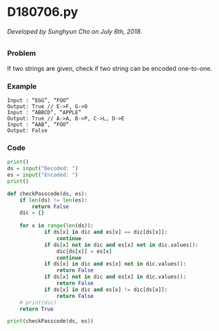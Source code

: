 # D180706.py

###### Developed by Sunghyun Cho on July 6th, 2018.

### Problem

If two strings are given, check if two string can be encoded one-to-one.

### Example

```
Input : “EGG”, “FOO”
Output: True // E->F, G->O
Input : “ABBCD”, “APPLE”
Output: True // A->A, B->P, C->L, D->E
Input : “AAB”, “FOO”
Output: False
```

### Code

```python
print()
ds = input("Decoded: ")
es = input("Encoded: ")
print()

def checkPasscode(ds, es):
    if len(ds) != len(es):
        return False
    dic = {}
    
    for x in range(len(ds)):
            if ds[x] in dic and es[x] == dic[ds[x]]:
                continue
            if ds[x] not in dic and es[x] not in dic.values():
                dic[ds[x]] = es[x]
                continue
            if ds[x] in dic and es[x] not in dic.values():
                return False
            if ds[x] not in dic and es[x] in dic.values():
                return False
            if ds[x] in dic and es[x] != dic[ds[x]]:
                return False
    # print(dic)
    return True

print(checkPasscode(ds, es))
```
